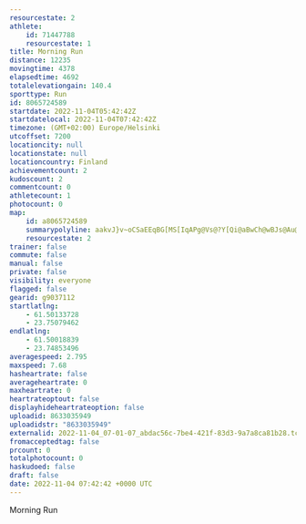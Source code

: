 ```yaml
---
resourcestate: 2
athlete:
    id: 71447788
    resourcestate: 1
title: Morning Run
distance: 12235
movingtime: 4378
elapsedtime: 4692
totalelevationgain: 140.4
sporttype: Run
id: 8065724589
startdate: 2022-11-04T05:42:42Z
startdatelocal: 2022-11-04T07:42:42Z
timezone: (GMT+02:00) Europe/Helsinki
utcoffset: 7200
locationcity: null
locationstate: null
locationcountry: Finland
achievementcount: 2
kudoscount: 2
commentcount: 0
athletecount: 1
photocount: 0
map:
    id: a8065724589
    summarypolyline: aakvJ}v~oCSaEEqBG[MS[IqAPg@Vs@?Y[Qi@aBwCh@wBJs@Au@SsBWm@KiBgAuBc@qASiFBmAIa@{AqDGU@o@C]]e@Sk@[_@Si@QQc@kAs@_AQKaAH}Ag@O}AK]Y[UaAAwEMiBw@_Dy@QK_BLgEWeCFoCEkAY{@{@_@a@kBy@wB_@mAy@Iy@LkAS]QgB?KbAAdFFhI?bIk@dHS\q@Rg@We@a@[e@c@_AOk@}@aGEy@@aC[aB[u@Y{ASi@Ks@{@eAq@[aBkBoAiHo@gE~@uBT]Nw@QcB[i@]kAc@s@C}@FqCPyAJwB@sA\_BNsCDMNCNcC^cBFm@@iCM}A[_BMgBS_BE}AMwA@w@[kCQmDWcCGsC@gAGeB@u@CiB[kGK_HPeCn@q@jAi@^s@Tq@Fk@BoCT}EXk@XcAXc@n@iBNuAJ{BEQS@sArBi@b@[QMq@i@aDg@kEMW_@YYaAi@mFo@Ws@yAMi@Q{AKUSyAEk@S_AGaDMq@MOIY[Wc@sBCcAa@oCMoBAoAQe@SsA]cAAaABo@TwAEqABsANq@Xe@LqAd@c@Pe@PENRTD\OL[FFFXH`DVzAJXVCd@QHa@GV@Vl@zBJIPe@TaBp@qB^u@zBkD@[MwAD}@EgA]iB[gGCcFI}BDaENgCT}B`@}@JAPh@D??b@d@tAZh@b@Pt@@h@^`@f@\IRQ^k@Lo@h@uAZUb@^Pb@p@n@h@xALt@RlCHpDf@rDlArCZrAAd@m@lBSjAW|E@hAXtCGtAHdER`Bh@rBDX?h@O`CSpAi@`B[pBW~@uDfKkAtB}AfBK`@?~@R~@lAdEl@~AxBlB?h@OpABZhB`Gh@zC|@bB|@p@Xf@h@vAz@`BNn@LnAHxCr@xD?|AZpGA|AO~@?p@bAxHzEj\BtFRtBLfGi@jESzDGvCV^DzA[hISrCa@rJKtIMrBc@bES~D?dBRdDIfBCjIPtOIjBh@vKa@nDYfAUzEGxJPbBAfARdArA|Bf@fArAxAn@dA|AfELtA|@zEx@bGv@`DdArFEbAGJKOwAuEKq@F_AR_@LoCJw@hBsCz@oDr@eAt@~@p@@v@bBdAvAR\Ib@A|BXvLFTXDVz@x@Vl@@~A]JJ@d@NjAH`EJrAVx@HFt@C
    resourcestate: 2
trainer: false
commute: false
manual: false
private: false
visibility: everyone
flagged: false
gearid: g9037112
startlatlng:
    - 61.50133728
    - 23.75079462
endlatlng:
    - 61.50018839
    - 23.74853496
averagespeed: 2.795
maxspeed: 7.68
hasheartrate: false
averageheartrate: 0
maxheartrate: 0
heartrateoptout: false
displayhideheartrateoption: false
uploadid: 8633035949
uploadidstr: "8633035949"
externalid: 2022-11-04_07-01-07_abdac56c-7be4-421f-83d3-9a7a8ca81b28.tcx
fromacceptedtag: false
prcount: 0
totalphotocount: 0
haskudoed: false
draft: false
date: 2022-11-04 07:42:42 +0000 UTC
---
```

Morning Run